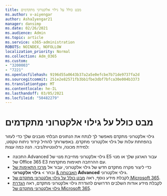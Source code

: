 ```yaml
---
title: מבט כולל על גילוי אלקטרוני מתקדמים
ms.author: v-aiyengar
author: AshaIyengar21
manager: dansimp
ms.date: 02/26/2021
ms.audience: Admin
ms.topic: article
ms.service: o365-administration
ROBOTS: NOINDEX, NOFOLLOW
localization_priority: Normal
ms.collection: Adm_O365
ms.custom:
- "3200003"
- "7221"
ms.openlocfilehash: 9196d55a0643b37a2a5e0efcbe7b71de9737fa2d
ms.sourcegitcommit: 251e2e82571fb3bb1fbe3dbf7bfca30e004b3373
ms.translationtype: MT
ms.contentlocale: he-IL
ms.lasthandoff: 03/05/2021
ms.locfileid: "50482279"
---
```

# <a name="overview-of-advanced-ediscovery"></a>מבט כולל על גילוי אלקטרוני מתקדמים

גילוי אלקטרוני מתקדם מאפשר לך לנתח את הנתונים הבלתי מובנים שלך כדי לעזור בהפחתת עלות של גילוי אלקטרוני מתקדם. באפשרותך להחיל קידוד ניתוח טקסט, למידת מכונה, ורלוונטיות/ניבוי. הנה כמה עצות:

- התכונה Advanced גילוי אלקטרוני מחייבת מנוי של E5 עבור הארגון שלך או מנוי של Office 365 E3 עם ההרחבה תאימות מתקדמת.
- כדי ליצור מקרה מתקדם חדש של גילוי אלקטרוני, עבור אל [מרכז התאימות של האבטחה &](https://go.microsoft.com/fwlink/p/?linkid=2077143) ובחר   >  **גילוי אלקטרוני Advanced** גילוי אלקטרוני.
- לקבלת מידע נוסף, ראה [מבט כולל על גילוי אלקטרוני מתקדם של Microsoft 365](https://go.microsoft.com/fwlink/?linkid=2101588).
- לקבלת מידע אודות השלבים הדרושים להגדרת גילוי אלקטרוני מתקדם, ראה [הגדרת גילוי אלקטרוני מתקדם של Microsoft 365](https://go.microsoft.com/fwlink/?linkid=2122672).